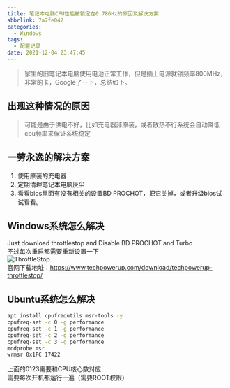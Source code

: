 ```yaml
---
title: 笔记本电脑CPU性能被锁定在0.78GHz的原因及解决方案
abbrlink: 7a7fe042
categories:
  - Windows
tags:
  - 配置记录
date: 2021-12-04 23:47:45
---
```


> 家里的旧笔记本电脑使用电池正常工作，但是插上电源就锁频率800MHz，非常的卡，Google了一下，总结如下。

## 出现这种情况的原因

> 可能是由于供电不好，比如充电器非原装，或者散热不行系统会自动降低cpu频率来保证系统稳定

## 一劳永逸的解决方案

1. 使用原装的充电器
2. 定期清理笔记本电脑灰尘
3. 看看bios里面有没有相关的设置BD PROCHOT，把它关掉，或者升级bios试试看看。

## Windows系统怎么解决

Just download throttlestop and Disable BD PROCHOT and Turbo  
不过每次重启都需要重新设置一下  
![ThrottleStop](https://static.zahui.fan/images/throttlestop.png)  
官网下载地址：<https://www.techpowerup.com/download/techpowerup-throttlestop/>

## Ubuntu系统怎么解决

```bash
apt install cpufrequtils msr-tools -y
cpufreq-set -c 0 -g performance
cpufreq-set -c 1 -g performance
cpufreq-set -c 2 -g performance
cpufreq-set -c 3 -g performance
modprobe msr
wrmsr 0x1FC 17422
```

上面的0123需要和CPU核心数对应  
需要每次开机都运行一遍（需要ROOT权限）  
